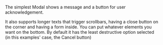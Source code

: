The simplest Modal shows a message and a button for user acknowledgement.

It also supports longer texts that trigger scrollbars, having a close button on the corner and having a form inside. You can put whatever elements you want on the bottom. By default it has the least destructive option selected (in this examples' case, the Cancel button)
